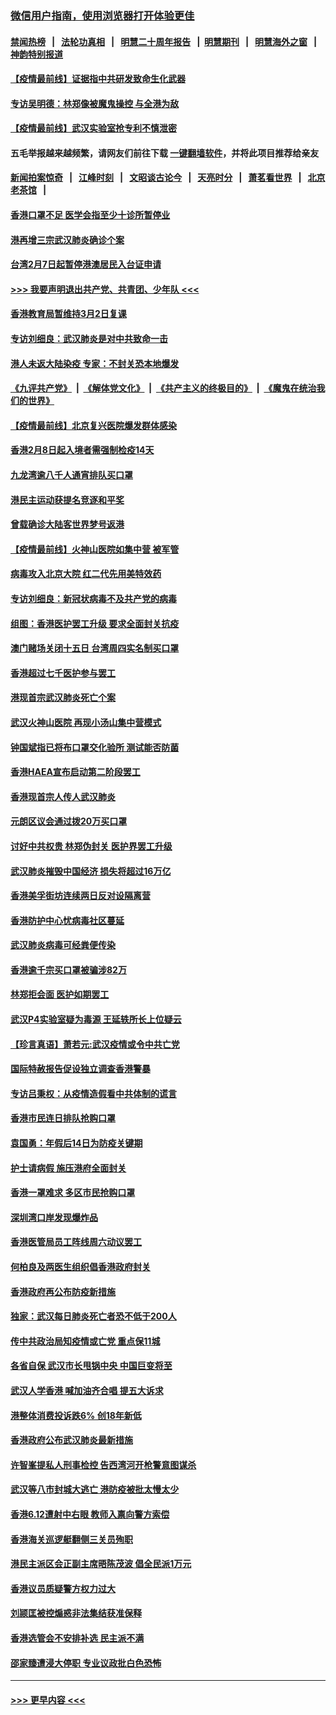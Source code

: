 ### [微信用户指南，使用浏览器打开体验更佳](https://github.com/gfw-breaker/banned-news1/blob/master/indexes/wechat-guide.md?t=0)
#### [禁闻热榜](热点新闻.md?t=0)  &nbsp;&nbsp;|&nbsp;&nbsp; [法轮功真相](https://github.com/gfw-breaker/truth/blob/master/README.md?t=0) &nbsp;&nbsp;|&nbsp;&nbsp; [明慧二十周年报告](https://github.com/gfw-breaker/mh-reports/blob/master/README.md?t=0) &nbsp;&nbsp;|&nbsp;&nbsp;[明慧期刊](https://github.com/gfw-breaker/mh-qikan) &nbsp;&nbsp;|&nbsp;&nbsp; [明慧海外之窗](https://github.com/gfw-breaker/mh-news/blob/master/README.md?t=0) &nbsp;&nbsp;|&nbsp;&nbsp; [神韵特别报道](https://github.com/gfw-breaker/mh-news/blob/master/shenyun.md?t=0)
#### [【疫情最前线】证据指中共研发致命生化武器](../pages/nsc415/n11853087.md?t=02081433) 
#### [专访吴明德：林郑像被魔鬼操控 与全港为敌](../pages/nsc415/n11852734.md?t=02081433) 
#### [【疫情最前线】武汉实验室抢专利不慎泄密](../pages/nsc415/n11850310.md?t=02081433) 
#### 五毛举报越来越频繁，请网友们前往下载 [一键翻墙软件](https://github.com/gfw-breaker/ssr-accounts)，并将此项目推荐给亲友
#### [新闻拍案惊奇](https://github.com/gfw-breaker/banned-news1/blob/master/pages/link4.md) &nbsp;&nbsp;|&nbsp;&nbsp; [江峰时刻](https://github.com/gfw-breaker/banned-news1/blob/master/pages/link4.md) &nbsp;&nbsp;|&nbsp;&nbsp; [文昭谈古论今](https://github.com/gfw-breaker/banned-news1/blob/master/pages/link4.md) &nbsp;&nbsp;|&nbsp;&nbsp; [天亮时分](https://github.com/gfw-breaker/banned-news1/blob/master/pages/link4.md) &nbsp;&nbsp;|&nbsp;&nbsp; [萧茗看世界](https://github.com/gfw-breaker/banned-news1/blob/master/pages/link4.md) &nbsp;&nbsp;|&nbsp;&nbsp; [北京老茶馆](https://github.com/gfw-breaker/banned-news1/blob/master/pages/link4.md) &nbsp;&nbsp;|&nbsp;&nbsp; 
#### [香港口罩不足 医学会指至少十诊所暂停业](../pages/nsc415/n11850301.md?t=02081433) 
#### [港再增三宗武汉肺炎确诊个案](../pages/nsc415/n11850328.md?t=02081433) 
#### [台湾2月7日起暂停港澳居民入台证申请](../pages/nsc415/n11850304.md?t=02081433) 
#### [>>> 我要声明退出共产党、共青团、少年队 <<<](https://github.com/begood0513/goodnews/blob/master/quit/letter.md) 
#### [香港教育局暂维持3月2日复课](../pages/nsc415/n11850260.md?t=02081433) 
#### [专访刘细良：武汉肺炎是对中共致命一击](../pages/nsc415/n11849934.md?t=02081433) 
#### [港人未返大陆染疫 专家：不封关恐本地爆发](../pages/nsc415/n11848021.md?t=02081433) 
#### [《九评共产党》](https://github.com/begood0513/9ping.md/blob/master/README.md) &nbsp;|&nbsp; [《解体党文化》](../../../../jtdwh.md/blob/master/README.md)  &nbsp;|&nbsp; [《共产主义的终极目的》](../../../../gczydzjmd.md/blob/master/README.md) &nbsp;|&nbsp; [《魔鬼在统治我们的世界》](../../../../mgztzwmdsj.md/blob/master/README.md) 
#### [【疫情最前线】北京复兴医院爆发群体感染](../pages/nsc415/n11847626.md?t=02081433) 
#### [香港2月8日起入境者需强制检疫14天](../pages/nsc415/n11847658.md?t=02081433) 
#### [九龙湾逾八千人通宵排队买口罩](../pages/nsc415/n11847647.md?t=02081433) 
#### [港民主运动获提名竞逐和平奖](../pages/nsc415/n11847633.md?t=02081433) 
#### [曾载确诊大陆客世界梦号返港](../pages/nsc415/n11847608.md?t=02081433) 
#### [【疫情最前线】火神山医院如集中营 被军管](../pages/nsc415/n11847524.md?t=02081433) 
#### [病毒攻入北京大院 红二代先用美特效药](../pages/nsc415/n11847427.md?t=02081433) 
#### [专访刘细良：新冠状病毒不及共产党的病毒](../pages/nsc415/n11847164.md?t=02081433) 
#### [组图：香港医护罢工升级 要求全面封关抗疫](../pages/nsc415/n11844107.md?t=02081433) 
#### [澳门赌场关闭十五日 台湾周四实名制买口罩](../pages/nsc415/n11845083.md?t=02081433) 
#### [香港超过七千医护参与罢工](../pages/nsc415/n11845051.md?t=02081433) 
#### [港现首宗武汉肺炎死亡个案](../pages/nsc415/n11844998.md?t=02081433) 
#### [武汉火神山医院 再现小汤山集中营模式](../pages/nsc415/n11844763.md?t=02081433) 
#### [钟国斌指已将布口罩交化验所 测试能否防菌](../pages/nsc415/n11842783.md?t=02081433) 
#### [香港HAEA宣布启动第二阶段罢工](../pages/nsc415/n11842723.md?t=02081433) 
#### [香港现首宗人传人武汉肺炎](../pages/nsc415/n11842766.md?t=02081433) 
#### [元朗区议会通过拨20万买口罩](../pages/nsc415/n11842754.md?t=02081433) 
#### [讨好中共权贵 林郑伪封关 医护界罢工升级](../pages/nsc415/n11842359.md?t=02081433) 
#### [武汉肺炎摧毁中国经济 损失将超过16万亿](../pages/nsc415/n11839723.md?t=02081433) 
#### [香港美孚街坊连续两日反对设隔离营](../pages/nsc415/n11839962.md?t=02081433) 
#### [香港防护中心忧病毒社区蔓延](../pages/nsc415/n11839933.md?t=02081433) 
#### [武汉肺炎病毒可经粪便传染](../pages/nsc415/n11839939.md?t=02081433) 
#### [香港逾千宗买口罩被骗涉82万](../pages/nsc415/n11839914.md?t=02081433) 
#### [林郑拒会面 医护如期罢工](../pages/nsc415/n11839892.md?t=02081433) 
#### [武汉P4实验室疑为毒源 王延轶所长上位疑云](../pages/nsc415/n11835543.md?t=02081433) 
#### [【珍言真语】萧若元:武汉疫情或令中共亡党](../pages/nsc415/n11829394.md?t=02081433) 
#### [国际特赦报告促设独立调查香港警暴](../pages/nsc415/n11833845.md?t=02081433) 
#### [专访吕秉权：从疫情造假看中共体制的谎言](../pages/nsc415/n11833813.md?t=02081433) 
#### [香港市民连日排队抢购口罩](../pages/nsc415/n11833794.md?t=02081433) 
#### [袁国勇：年假后14日为防疫关键期](../pages/nsc415/n11831088.md?t=02081433) 
#### [护士请病假 施压港府全面封关](../pages/nsc415/n11831030.md?t=02081433) 
#### [香港一罩难求 多区市民抢购口罩](../pages/nsc415/n11831002.md?t=02081433) 
#### [深圳湾口岸发现爆炸品](../pages/nsc415/n11828802.md?t=02081433) 
#### [香港医管局员工阵线周六动议罢工](../pages/nsc415/n11828762.md?t=02081433) 
#### [何柏良及两医生组织倡香港政府封关](../pages/nsc415/n11828749.md?t=02081433) 
#### [香港政府再公布防疫新措施](../pages/nsc415/n11828716.md?t=02081433) 
#### [独家：武汉每日肺炎死亡者恐不低于200人](../pages/nsc415/n11828240.md?t=02081433) 
#### [传中共政治局知疫情或亡党 重点保11城](../pages/nsc415/n11828145.md?t=02081433) 
#### [各省自保 武汉市长甩锅中央 中国巨变将至](../pages/nsc415/n11828021.md?t=02081433) 
#### [武汉人学香港 喊加油齐合唱 提五大诉求](../pages/nsc415/n11827046.md?t=02081433) 
#### [港整体消费投诉跌6% 创18年新低](../pages/nsc415/n11817280.md?t=02081433) 
#### [香港政府公布武汉肺炎最新措施](../pages/nsc415/n11817152.md?t=02081433) 
#### [许智峯提私人刑事检控 告西湾河开枪警意图谋杀](../pages/nsc415/n11817132.md?t=02081433) 
#### [武汉等八市封城大逃亡 港防疫被批太慢太少](../pages/nsc415/n11817058.md?t=02081433) 
#### [香港6.12遭射中右眼 教师入禀向警方索偿](../pages/nsc415/n11814678.md?t=02081433) 
#### [香港海关巡逻艇翻侧三关员殉职](../pages/nsc415/n11814604.md?t=02081433) 
#### [港民主派区会正副主席晤陈茂波 倡全民派1万元](../pages/nsc415/n11814582.md?t=02081433) 
#### [香港议员质疑警方权力过大](../pages/nsc415/n11814560.md?t=02081433) 
#### [刘颕匡被控煽惑非法集结获准保释](../pages/nsc415/n11811727.md?t=02081433) 
#### [香港选管会不安排补选 民主派不满](../pages/nsc415/n11811691.md?t=02081433) 
#### [邵家臻遭浸大停职 专业议政批白色恐怖](../pages/nsc415/n11811670.md?t=02081433) 

----
#### [ >>> 更早内容 <<< ](../indexes/nsc415-earlier.md)
